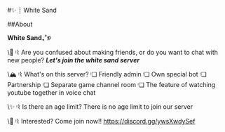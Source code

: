 #✨ ┊ White Sand

##About

**White Sand₊˚୭**

\📌 ᵎ⌇ Are you confused about making friends, or do you want to chat with new people?
**_Let's join the white sand server_**

\🏔️ ᵎ⌇ What's on this server?
ᵎ❏  Friendly admin
ᵎ❏  Own special bot
ᵎ❏  Partnership
ᵎ❏  Separate game channel room
ᵎ❏  The feature of watching youtube together in voice chat

\✨ ᵎ⌇ Is there an age limit?
There is no age limit to join our server

\🌸 ᵎ⌇ Interested? Come join now!!
https://discord.gg/ywsXwdySef
